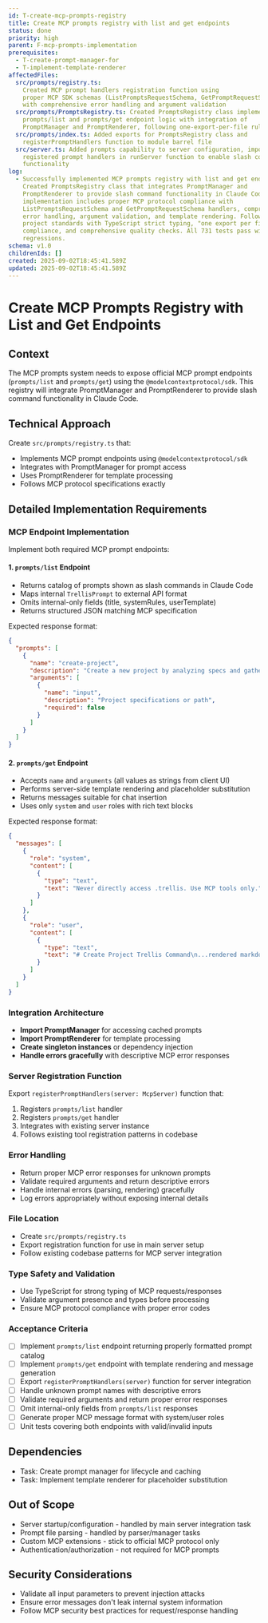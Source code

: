 ```yaml
---
id: T-create-mcp-prompts-registry
title: Create MCP prompts registry with list and get endpoints
status: done
priority: high
parent: F-mcp-prompts-implementation
prerequisites:
  - T-create-prompt-manager-for
  - T-implement-template-renderer
affectedFiles:
  src/prompts/registry.ts:
    Created MCP prompt handlers registration function using
    proper MCP SDK schemas (ListPromptsRequestSchema, GetPromptRequestSchema)
    with comprehensive error handling and argument validation
  src/prompts/PromptsRegistry.ts: Created PromptsRegistry class implementing
    prompts/list and prompts/get endpoint logic with integration of
    PromptManager and PromptRenderer, following one-export-per-file rule
  src/prompts/index.ts: Added exports for PromptsRegistry class and
    registerPromptHandlers function to module barrel file
  src/server.ts: Added prompts capability to server configuration, imported and
    registered prompt handlers in runServer function to enable slash command
    functionality
log:
  - Successfully implemented MCP prompts registry with list and get endpoints.
    Created PromptsRegistry class that integrates PromptManager and
    PromptRenderer to provide slash command functionality in Claude Code. The
    implementation includes proper MCP protocol compliance with
    ListPromptsRequestSchema and GetPromptRequestSchema handlers, comprehensive
    error handling, argument validation, and template rendering. Followed
    project standards with TypeScript strict typing, "one export per file" rule
    compliance, and comprehensive quality checks. All 731 tests pass with no
    regressions.
schema: v1.0
childrenIds: []
created: 2025-09-02T18:45:41.589Z
updated: 2025-09-02T18:45:41.589Z
---
```


# Create MCP Prompts Registry with List and Get Endpoints

## Context

The MCP prompts system needs to expose official MCP prompt endpoints (`prompts/list` and `prompts/get`) using the `@modelcontextprotocol/sdk`. This registry will integrate PromptManager and PromptRenderer to provide slash command functionality in Claude Code.

## Technical Approach

Create `src/prompts/registry.ts` that:

- Implements MCP prompt endpoints using `@modelcontextprotocol/sdk`
- Integrates with PromptManager for prompt access
- Uses PromptRenderer for template processing
- Follows MCP protocol specifications exactly

## Detailed Implementation Requirements

### MCP Endpoint Implementation

Implement both required MCP prompt endpoints:

#### 1. `prompts/list` Endpoint

- Returns catalog of prompts shown as slash commands in Claude Code
- Maps internal `TrellisPrompt` to external API format
- Omits internal-only fields (title, systemRules, userTemplate)
- Returns structured JSON matching MCP specification

Expected response format:

```json
{
  "prompts": [
    {
      "name": "create-project",
      "description": "Create a new project by analyzing specs and gathering requirements",
      "arguments": [
        {
          "name": "input",
          "description": "Project specifications or path",
          "required": false
        }
      ]
    }
  ]
}
```

#### 2. `prompts/get` Endpoint

- Accepts `name` and `arguments` (all values as strings from client UI)
- Performs server-side template rendering and placeholder substitution
- Returns messages suitable for chat insertion
- Uses only `system` and `user` roles with rich text blocks

Expected response format:

```json
{
  "messages": [
    {
      "role": "system",
      "content": [
        {
          "type": "text",
          "text": "Never directly access .trellis. Use MCP tools only."
        }
      ]
    },
    {
      "role": "user",
      "content": [
        {
          "type": "text",
          "text": "# Create Project Trellis Command\n...rendered markdown..."
        }
      ]
    }
  ]
}
```

### Integration Architecture

- **Import PromptManager** for accessing cached prompts
- **Import PromptRenderer** for template processing
- **Create singleton instances** or dependency injection
- **Handle errors gracefully** with descriptive MCP error responses

### Server Registration Function

Export `registerPromptHandlers(server: McpServer)` function that:

1. Registers `prompts/list` handler
2. Registers `prompts/get` handler
3. Integrates with existing server instance
4. Follows existing tool registration patterns in codebase

### Error Handling

- Return proper MCP error responses for unknown prompts
- Validate required arguments and return descriptive errors
- Handle internal errors (parsing, rendering) gracefully
- Log errors appropriately without exposing internal details

### File Location

- Create `src/prompts/registry.ts`
- Export registration function for use in main server setup
- Follow existing codebase patterns for MCP server integration

### Type Safety and Validation

- Use TypeScript for strong typing of MCP requests/responses
- Validate argument presence and types before processing
- Ensure MCP protocol compliance with proper error codes

### Acceptance Criteria

- [ ] Implement `prompts/list` endpoint returning properly formatted prompt catalog
- [ ] Implement `prompts/get` endpoint with template rendering and message generation
- [ ] Export `registerPromptHandlers(server)` function for server integration
- [ ] Handle unknown prompt names with descriptive errors
- [ ] Validate required arguments and return proper error responses
- [ ] Omit internal-only fields from `prompts/list` responses
- [ ] Generate proper MCP message format with system/user roles
- [ ] Unit tests covering both endpoints with valid/invalid inputs

## Dependencies

- Task: Create prompt manager for lifecycle and caching
- Task: Implement template renderer for placeholder substitution

## Out of Scope

- Server startup/configuration - handled by main server integration task
- Prompt file parsing - handled by parser/manager tasks
- Custom MCP extensions - stick to official MCP protocol only
- Authentication/authorization - not required for MCP prompts

## Security Considerations

- Validate all input parameters to prevent injection attacks
- Ensure error messages don't leak internal system information
- Follow MCP security best practices for request/response handling
